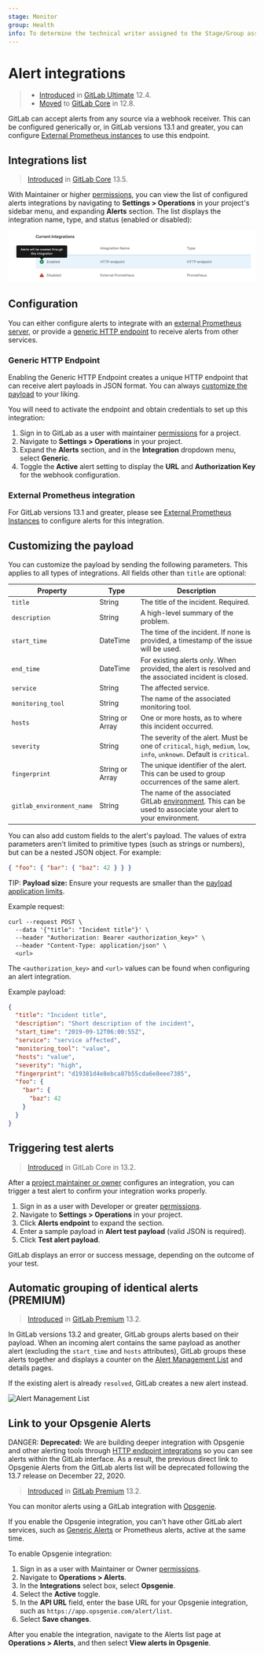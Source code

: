 ```yaml
---
stage: Monitor
group: Health
info: To determine the technical writer assigned to the Stage/Group associated with this page, see https://about.gitlab.com/handbook/engineering/ux/technical-writing/#designated-technical-writers
---
```


# Alert integrations

> - [Introduced](https://gitlab.com/gitlab-org/gitlab/-/issues/13203) in [GitLab Ultimate](https://about.gitlab.com/pricing/) 12.4.
> - [Moved](https://gitlab.com/gitlab-org/gitlab/-/issues/42640) to [GitLab Core](https://about.gitlab.com/pricing/) in 12.8.

GitLab can accept alerts from any source via a webhook receiver. This can be configured generically or, in GitLab versions 13.1 and greater, you can configure
[External Prometheus instances](../metrics/alerts.md#external-prometheus-instances)
to use this endpoint.

## Integrations list

> [Introduced](https://gitlab.com/gitlab-org/gitlab/-/issues/245331) in [GitLab Core](https://about.gitlab.com/pricing/) 13.5.

With Maintainer or higher [permissions](../../user/permissions.md), you can view
the list of configured alerts integrations by navigating to
**Settings > Operations** in your project's sidebar menu, and expanding **Alerts** section.
The list displays the integration name, type, and status (enabled or disabled):

![Current Integrations](img/integrations_list_v13_5.png)

## Configuration

You can either configure alerts to integrate with an [external Prometheus server](#external-prometheus-integration),
or provide a [generic HTTP endpoint](#generic-http-endpoint) to receive alerts
from other services.

### Generic HTTP Endpoint

Enabling the Generic HTTP Endpoint creates a unique HTTP endpoint that can receive alert payloads in JSON format. You can always
[customize the payload](#customizing-the-payload) to your liking.

You will need to activate the endpoint and obtain credentials to set up this integration:

1. Sign in to GitLab as a user with maintainer [permissions](../../user/permissions.md)
   for a project.
1. Navigate to **Settings > Operations** in your project.
1. Expand the **Alerts** section, and in the **Integration** dropdown menu, select **Generic**.
1. Toggle the **Active** alert setting to display the **URL** and **Authorization Key**
   for the webhook configuration.

### External Prometheus integration

For GitLab versions 13.1 and greater, please see [External Prometheus Instances](../metrics/alerts.md#external-prometheus-instances) to configure alerts for this integration.

## Customizing the payload

You can customize the payload by sending the following parameters. This applies to all types of integrations. All fields
other than `title` are optional:

| Property                  | Type            | Description |
| ------------------------- | --------------- | ----------- |
| `title`                   | String          | The title of the incident. Required. |
| `description`             | String          | A high-level summary of the problem. |
| `start_time`              | DateTime        | The time of the incident. If none is provided, a timestamp of the issue will be used. |
| `end_time`                | DateTime        | For existing alerts only. When provided, the alert is resolved and the associated incident is closed. |
| `service`                 | String          | The affected service. |
| `monitoring_tool`         | String          |  The name of the associated monitoring tool. |
| `hosts`                   | String or Array | One or more hosts, as to where this incident occurred. |
| `severity`                | String          | The severity of the alert. Must be one of `critical`, `high`, `medium`, `low`, `info`, `unknown`. Default is `critical`. |
| `fingerprint`             | String or Array | The unique identifier of the alert. This can be used to group occurrences of the same alert. |
| `gitlab_environment_name` | String          | The name of the associated GitLab [environment](../../ci/environments/index.md). This can be used to associate your alert to your environment. |

You can also add custom fields to the alert's payload. The values of extra
parameters aren't limited to primitive types (such as strings or numbers), but
can be a nested JSON object. For example:

```json
{ "foo": { "bar": { "baz": 42 } } }
```

TIP: **Payload size:**
Ensure your requests are smaller than the [payload application limits](../../administration/instance_limits.md#generic-alert-json-payloads).

Example request:

```shell
curl --request POST \
  --data '{"title": "Incident title"}' \
  --header "Authorization: Bearer <authorization_key>" \
  --header "Content-Type: application/json" \
  <url>
```

The `<authorization_key>` and `<url>` values can be found when configuring an alert integration.

Example payload:

```json
{
  "title": "Incident title",
  "description": "Short description of the incident",
  "start_time": "2019-09-12T06:00:55Z",
  "service": "service affected",
  "monitoring_tool": "value",
  "hosts": "value",
  "severity": "high",
  "fingerprint": "d19381d4e8ebca87b55cda6e8eee7385",
  "foo": {
    "bar": {
      "baz": 42
    }
  }
}
```

## Triggering test alerts

> [Introduced](https://gitlab.com/groups/gitlab-org/-/epics/3066) in GitLab Core in 13.2.

After a [project maintainer or owner](../../user/permissions.md)
configures an integration, you can trigger a test
alert to confirm your integration works properly.

1. Sign in as a user with Developer or greater [permissions](../../user/permissions.md).
1. Navigate to **Settings > Operations** in your project.
1. Click **Alerts endpoint** to expand the section.
1. Enter a sample payload in **Alert test payload** (valid JSON is required).
1. Click **Test alert payload**.

GitLab displays an error or success message, depending on the outcome of your test.

## Automatic grouping of identical alerts **(PREMIUM)**

> [Introduced](https://gitlab.com/gitlab-org/gitlab/-/issues/214557) in [GitLab Premium](https://about.gitlab.com/pricing/) 13.2.

In GitLab versions 13.2 and greater, GitLab groups alerts based on their
payload. When an incoming alert contains the same payload as another alert
(excluding the `start_time` and `hosts` attributes), GitLab groups these alerts
together and displays a counter on the [Alert Management List](./incidents.md)
and details pages.

If the existing alert is already `resolved`, GitLab creates a new alert instead.

![Alert Management List](./img/alert_list_v13_1.png)

## Link to your Opsgenie Alerts

DANGER: **Deprecated:**
We are building deeper integration with Opsgenie and other alerting tools through
[HTTP endpoint integrations](#generic-http-endpoint) so you can see alerts within
the GitLab interface. As a result, the previous direct link to Opsgenie Alerts from
the GitLab alerts list will be deprecated following the 13.7 release on December 22, 2020.

> [Introduced](https://gitlab.com/groups/gitlab-org/-/epics/3066) in [GitLab Premium](https://about.gitlab.com/pricing/) 13.2.

You can monitor alerts using a GitLab integration with [Opsgenie](https://www.atlassian.com/software/opsgenie).

If you enable the Opsgenie integration, you can't have other GitLab alert
services, such as [Generic Alerts](generic_alerts.md) or Prometheus alerts,
active at the same time.

To enable Opsgenie integration:

1. Sign in as a user with Maintainer or Owner [permissions](../../user/permissions.md).
1. Navigate to **Operations > Alerts**.
1. In the **Integrations** select box, select **Opsgenie**.
1. Select the **Active** toggle.
1. In the **API URL** field, enter the base URL for your Opsgenie integration,
   such as `https://app.opsgenie.com/alert/list`.
1. Select **Save changes**.

After you enable the integration, navigate to the Alerts list page at
**Operations > Alerts**, and then select **View alerts in Opsgenie**.

